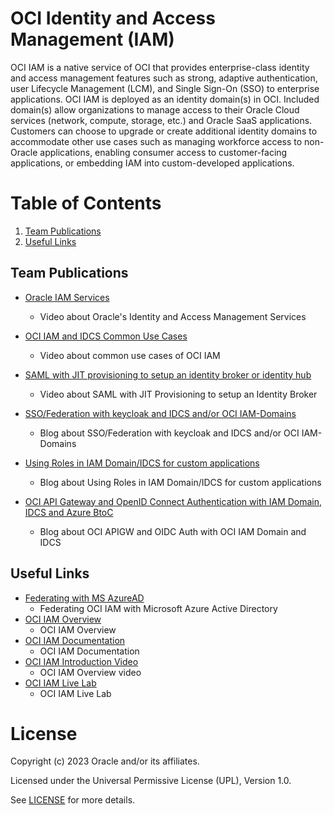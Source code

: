 # OCI Identity and Access Management (IAM)
 
OCI IAM is a native service of OCI that provides enterprise-class identity and access management features such as strong, adaptive authentication, user Lifecycle Management (LCM), and Single Sign-On (SSO) to enterprise applications. OCI IAM is deployed as an identity domain(s) in OCI. Included domain(s) allow organizations to manage access to their Oracle Cloud services (network, compute, storage, etc.) and Oracle SaaS applications. Customers can choose to upgrade or create additional identity domains to accommodate other use cases such as managing workforce access to non-Oracle applications, enabling consumer access to customer-facing applications, or embedding IAM into custom-developed applications.
 
# Table of Contents
 
1. [Team Publications](#team-publications)
2. [Useful Links](#useful-uinks)
 
## Team Publications

- [Oracle IAM Services ](https://www.oracle.com/emea/cloud/events/cloud-coaching/on-demand/?ytid=mvOqda-XZVE)
    - Video about Oracle's Identity and Access Management Services
 
- [OCI IAM and IDCS Common Use Cases](https://www.youtube.com/watch?v=RiaPB8PaEjA)
    - Video about common use cases of OCI IAM

- [SAML with JIT provisioning to setup an identity broker or identity hub](  https://blogs.oracle.com/coretec/post/saml-with-just-in-time-provisioning-to-setup-an-identity-broker-or-identity-hub)
    - Video about SAML with JIT Provisioning to setup an Identity Broker

- [SSO/Federation with keycloak and IDCS and/or OCI IAM-Domains](https://blogs.oracle.com/coretec/post/ssofederation-with-keycloak-and-idcs-andor-oci-iam-domains)
    - Blog about SSO/Federation with keycloak and IDCS and/or OCI IAM-Domains
      
 - [Using Roles in IAM Domain/IDCS for custom applications](https://blogs.oracle.com/coretec/post/using-roles-in-iam-domainidcs-for-custom-applications)
    - Blog about Using Roles in IAM Domain/IDCS for custom applications
 
  - [OCI API Gateway and OpenID Connect Authentication with IAM Domain, IDCS and Azure BtoC](https://blogs.oracle.com/coretec/post/oci-api-gateway-and-openid-connect-authentication-with-iam-domain-idcs-and-azure-btoc)
    - Blog about OCI APIGW and OIDC Auth with OCI IAM Domain and IDCS
 
## Useful Links
 
- [Federating with MS AzureAD](https://docs.oracle.com/en-us/iaas/Content/Identity/Tasks/federatingADFSazure.htm)
    - Federating OCI IAM with Microsoft Azure Active Directory
- [OCI IAM Overview](https://www.oracle.com/uk/security/cloud-security/identity-cloud/)
    - OCI IAM Overview
- [OCI IAM Documentation](https://docs.oracle.com/en-us/iaas/Content/Identity/Concepts/overview.htm)
    - OCI IAM Documentation
- [OCI IAM Introduction Video](https://youtu.be/TUP9lIijNJQ)
    - OCI IAM Overview video
- [OCI IAM Live Lab](https://apexapps.oracle.com/pls/apex/r/dbpm/livelabs/view-workshop?wid=624&clear=RR,180&session=109961295889018)
    - OCI IAM Live Lab

      
# License
 
Copyright (c) 2023 Oracle and/or its affiliates.
 
Licensed under the Universal Permissive License (UPL), Version 1.0.
 
See [LICENSE](https://github.com/oracle-devrel/technology-engineering/blob/folder-structure/LICENSE) for more details.
